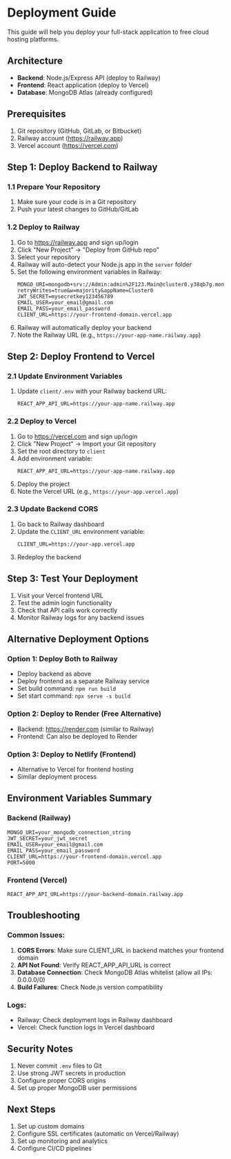 # Deployment Guide

This guide will help you deploy your full-stack application to free cloud hosting platforms.

## Architecture
- **Backend**: Node.js/Express API (deploy to Railway)
- **Frontend**: React application (deploy to Vercel)
- **Database**: MongoDB Atlas (already configured)

## Prerequisites
1. Git repository (GitHub, GitLab, or Bitbucket)
2. Railway account (https://railway.app)
3. Vercel account (https://vercel.com)

## Step 1: Deploy Backend to Railway

### 1.1 Prepare Your Repository
1. Make sure your code is in a Git repository
2. Push your latest changes to GitHub/GitLab

### 1.2 Deploy to Railway
1. Go to https://railway.app and sign up/login
2. Click "New Project" → "Deploy from GitHub repo"
3. Select your repository
4. Railway will auto-detect your Node.js app in the `server` folder
5. Set the following environment variables in Railway:
   ```
   MONGO_URI=mongodb+srv://Admin:admin%2F123.Main@cluster0.y38qb7g.mongodb.net/?retryWrites=true&w=majority&appName=Cluster0
   JWT_SECRET=mysecretkey123456789
   EMAIL_USER=your_email@gmail.com
   EMAIL_PASS=your_email_password
   CLIENT_URL=https://your-frontend-domain.vercel.app
   ```
6. Railway will automatically deploy your backend
7. Note the Railway URL (e.g., `https://your-app-name.railway.app`)

## Step 2: Deploy Frontend to Vercel

### 2.1 Update Environment Variables
1. Update `client/.env` with your Railway backend URL:
   ```
   REACT_APP_API_URL=https://your-app-name.railway.app
   ```

### 2.2 Deploy to Vercel
1. Go to https://vercel.com and sign up/login
2. Click "New Project" → Import your Git repository
3. Set the root directory to `client`
4. Add environment variable:
   ```
   REACT_APP_API_URL=https://your-app-name.railway.app
   ```
5. Deploy the project
6. Note the Vercel URL (e.g., `https://your-app.vercel.app`)

### 2.3 Update Backend CORS
1. Go back to Railway dashboard
2. Update the `CLIENT_URL` environment variable:
   ```
   CLIENT_URL=https://your-app.vercel.app
   ```
3. Redeploy the backend

## Step 3: Test Your Deployment

1. Visit your Vercel frontend URL
2. Test the admin login functionality
3. Check that API calls work correctly
4. Monitor Railway logs for any backend issues

## Alternative Deployment Options

### Option 1: Deploy Both to Railway
- Deploy backend as above
- Deploy frontend as a separate Railway service
- Set build command: `npm run build`
- Set start command: `npx serve -s build`

### Option 2: Deploy to Render (Free Alternative)
- Backend: https://render.com (similar to Railway)
- Frontend: Can also be deployed to Render

### Option 3: Deploy to Netlify (Frontend)
- Alternative to Vercel for frontend hosting
- Similar deployment process

## Environment Variables Summary

### Backend (Railway)
```
MONGO_URI=your_mongodb_connection_string
JWT_SECRET=your_jwt_secret
EMAIL_USER=your_email@gmail.com
EMAIL_PASS=your_email_password
CLIENT_URL=https://your-frontend-domain.vercel.app
PORT=5000
```

### Frontend (Vercel)
```
REACT_APP_API_URL=https://your-backend-domain.railway.app
```

## Troubleshooting

### Common Issues:
1. **CORS Errors**: Make sure CLIENT_URL in backend matches your frontend domain
2. **API Not Found**: Verify REACT_APP_API_URL is correct
3. **Database Connection**: Check MongoDB Atlas whitelist (allow all IPs: 0.0.0.0/0)
4. **Build Failures**: Check Node.js version compatibility

### Logs:
- Railway: Check deployment logs in Railway dashboard
- Vercel: Check function logs in Vercel dashboard

## Security Notes
1. Never commit `.env` files to Git
2. Use strong JWT secrets in production
3. Configure proper CORS origins
4. Set up proper MongoDB user permissions

## Next Steps
1. Set up custom domains
2. Configure SSL certificates (automatic on Vercel/Railway)
3. Set up monitoring and analytics
4. Configure CI/CD pipelines